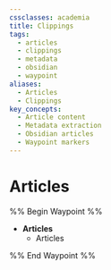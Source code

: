 ```yaml
---
cssclasses: academia
title: Clippings
tags:
  - articles
  - clippings
  - metadata
  - obsidian
  - waypoint
aliases:
  - Articles
  - Clippings
key_concepts:
  - Article content
  - Metadata extraction
  - Obsidian articles
  - Waypoint markers
---
```


# Articles

%% Begin Waypoint %%
- **Articles**
	- Articles

%% End Waypoint %%
